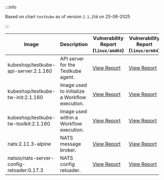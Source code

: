 :::info

Based on chart `testkube` as of version `2.1.250` on 25-06-2025

:::

| Image | Description | Vulnerability Report (`linux/amd64`) | Vulnerability Report (`linux/arm64`) | Docker Image |
|-------|-------------|----------------------------------------|----------------------------------------|--------------|
| kubeshop/testkube-api-server:2.1.160 | API server for the Testkube agent. | [View Report](./testkube-api-server-2.1.160_linux_amd64.md) | [View Report](./testkube-api-server-2.1.160_linux_arm64.md) | [View Image](https://hub.docker.com/layers/kubeshop/testkube-api-server/2.1.160/images/sha256-7fe5125d2cc60c01cd514a349e89cdd0dfb083fd46dfd74d1b16572745a6e5cf?context=explore) |
| kubeshop/testkube-tw-init:2.1.160 | Image used to initialize a Workflow execution. | [View Report](./testkube-tw-init-2.1.160_linux_amd64.md) | [View Report](./testkube-tw-init-2.1.160_linux_arm64.md) | [View Image](https://hub.docker.com/layers/kubeshop/testkube-tw-init/2.1.160/images/sha256-96f955525e6ce8c6908d63301dbc423629df4ff9cbddbc0f9880b789ebd1ca99?context=explore) |
| kubeshop/testkube-tw-toolkit:2.1.160 | Image used within a Workflow execution. | [View Report](./testkube-tw-toolkit-2.1.160_linux_amd64.md) | [View Report](./testkube-tw-toolkit-2.1.160_linux_arm64.md) | [View Image](https://hub.docker.com/layers/kubeshop/testkube-tw-toolkit/2.1.160/images/sha256-f114fdd2f143b21b9af8a4bfa94a2bac3580dc4bda0d00a252ed3262230ae080?context=explore) |
| nats:2.11.3-alpine | NATS message broker. | [View Report](./nats-2.11.3-alpine_linux_amd64.md) | [View Report](./nats-2.11.3-alpine_linux_arm64.md) | [View Image](https://hub.docker.com/layers/library/nats/2.11.3-alpine/images/sha256-f6be324fcee27f2a91178d74f77bb4ba3e5a9d2e72ba7d6871f45d14aadca40a?context=explore) |
| natsio/nats-server-config-reloader:0.17.3 | NATS config reloader. | [View Report](./nats-server-config-reloader-0.17.3_linux_amd64.md) | [View Report](./nats-server-config-reloader-0.17.3_linux_arm64.md) | [View Image](https://hub.docker.com/layers/natsio/nats-server-config-reloader/0.17.3/images/sha256-6798c689cca8a98f34e57db124abe46c81edf9bfb02d54ad85da60d0e41ef592?context=explore) |
